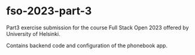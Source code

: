 # fso-2023-part-3

Part3 exercise submission for the course Full Stack Open 2023 offered by University of Helsinki.

Contains backend code and configuration of the phonebook app.
